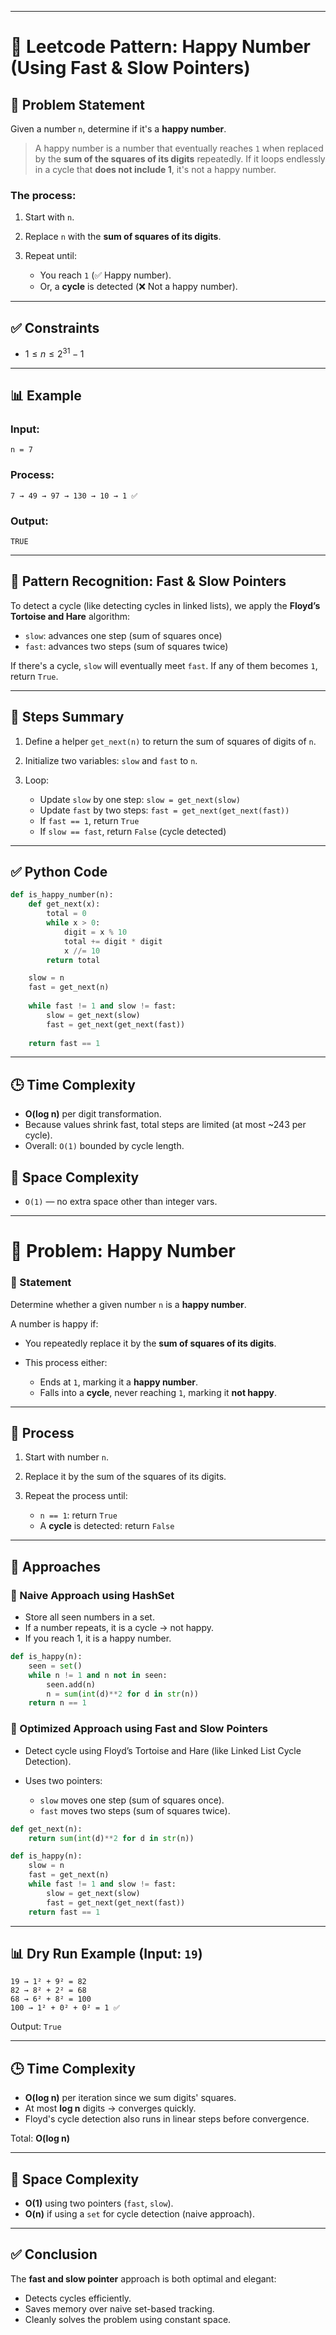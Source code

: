 
---

# 🧠 Leetcode Pattern: Happy Number (Using Fast & Slow Pointers)

## 📝 Problem Statement

Given a number `n`, determine if it's a **happy number**.

> A happy number is a number that eventually reaches `1` when replaced by the **sum of the squares of its digits** repeatedly. If it loops endlessly in a cycle that **does not include 1**, it's not a happy number.

### The process:

1. Start with `n`.
2. Replace `n` with the **sum of squares of its digits**.
3. Repeat until:

   * You reach `1` (✅ Happy number).
   * Or, a **cycle** is detected (❌ Not a happy number).

---

## ✅ Constraints

* $1 \leq n \leq 2^{31} - 1$

---

## 📊 Example

### Input:

```
n = 7
```

### Process:

```
7 → 49 → 97 → 130 → 10 → 1 ✅
```

### Output:

```
TRUE
```

---

## 🧠 Pattern Recognition: Fast & Slow Pointers

To detect a cycle (like detecting cycles in linked lists), we apply the **Floyd’s Tortoise and Hare** algorithm:

* `slow`: advances one step (sum of squares once)
* `fast`: advances two steps (sum of squares twice)

If there's a cycle, `slow` will eventually meet `fast`. If any of them becomes `1`, return `True`.

---

## 🔄 Steps Summary

1. Define a helper `get_next(n)` to return the sum of squares of digits of `n`.
2. Initialize two variables: `slow` and `fast` to `n`.
3. Loop:

   * Update `slow` by one step: `slow = get_next(slow)`
   * Update `fast` by two steps: `fast = get_next(get_next(fast))`
   * If `fast == 1`, return `True`
   * If `slow == fast`, return `False` (cycle detected)

---

## ✅ Python Code

```python
def is_happy_number(n):
    def get_next(x):
        total = 0
        while x > 0:
            digit = x % 10
            total += digit * digit
            x //= 10
        return total

    slow = n
    fast = get_next(n)
    
    while fast != 1 and slow != fast:
        slow = get_next(slow)
        fast = get_next(get_next(fast))
    
    return fast == 1
```

---

## 🕒 Time Complexity

* **O(log n)** per digit transformation.
* Because values shrink fast, total steps are limited (at most \~243 per cycle).
* Overall: `O(1)` bounded by cycle length.

## 🧠 Space Complexity

* `O(1)` — no extra space other than integer vars.

---

# 🧮 Problem: Happy Number

### 📜 Statement

Determine whether a given number `n` is a **happy number**.

A number is happy if:

* You repeatedly replace it by the **sum of squares of its digits**.
* This process either:

  * Ends at `1`, marking it a **happy number**.
  * Falls into a **cycle**, never reaching `1`, marking it **not happy**.

---

## 🔁 Process

1. Start with number `n`.
2. Replace it by the sum of the squares of its digits.
3. Repeat the process until:

   * `n == 1`: return `True`
   * A **cycle** is detected: return `False`

---

## 🧠 Approaches

### 🔹 Naive Approach using HashSet

* Store all seen numbers in a set.
* If a number repeats, it is a cycle → not happy.
* If you reach 1, it is a happy number.

```python
def is_happy(n):
    seen = set()
    while n != 1 and n not in seen:
        seen.add(n)
        n = sum(int(d)**2 for d in str(n))
    return n == 1
```

### 🔹 Optimized Approach using Fast and Slow Pointers

* Detect cycle using Floyd’s Tortoise and Hare (like Linked List Cycle Detection).
* Uses two pointers:

  * `slow` moves one step (sum of squares once).
  * `fast` moves two steps (sum of squares twice).

```python
def get_next(n):
    return sum(int(d)**2 for d in str(n))

def is_happy(n):
    slow = n
    fast = get_next(n)
    while fast != 1 and slow != fast:
        slow = get_next(slow)
        fast = get_next(get_next(fast))
    return fast == 1
```

---

## 📊 Dry Run Example (Input: `19`)

```
19 → 1² + 9² = 82
82 → 8² + 2² = 68
68 → 6² + 8² = 100
100 → 1² + 0² + 0² = 1 ✅
```

Output: `True`

---

## 🕒 Time Complexity

* **O(log n)** per iteration since we sum digits' squares.
* At most **log n** digits → converges quickly.
* Floyd's cycle detection also runs in linear steps before convergence.

Total: **O(log n)**

---

## 🧮 Space Complexity

* **O(1)** using two pointers (`fast`, `slow`).
* **O(n)** if using a `set` for cycle detection (naive approach).

---

## ✅ Conclusion

The **fast and slow pointer** approach is both optimal and elegant:

* Detects cycles efficiently.
* Saves memory over naive set-based tracking.
* Cleanly solves the problem using constant space.
